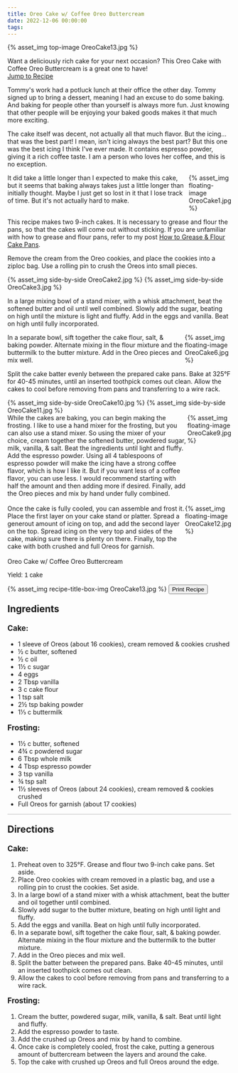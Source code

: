 ```yaml
---
title: Oreo Cake w/ Coffee Oreo Buttercream
date: 2022-12-06 00:00:00
tags:
---
```


{% asset_img top-image OreoCake13.jpg %}
<div class="post-body">
Want a deliciously rich cake for your next occasion? This Oreo Cake with Coffee Oreo Buttercream is a great one to have! 

<br>
<!--more-->

<a class="jump-to-recipe-btn" href="#recipejump"> 
    Jump to Recipe
</a>

Tommy's work had a potluck lunch at their office the other day. Tommy signed up to bring a dessert, meaning I had an excuse to do some baking. And baking for people other than yourself is always more fun. Just knowing that other people will be enjoying your baked goods makes it that much more exciting. 

The cake itself was decent, not actually all that much flavor. But the icing... that was the best part! I mean, isn't icing always the best part? But this one was the best icing I think I've ever made. It contains espresso powder, giving it a rich coffee taste. I am a person who loves her coffee, and this is no exception. 

<div style="display:flex;">
It did take a little longer than I expected to make this cake, but it seems that baking always takes just a little longer than initially thought. Maybe I just get so lost in it that I lose track of time. 
But it's not actually hard to make. 
<div>
    {% asset_img floating-image OreoCake1.jpg %}
</div>
</div>

This recipe makes two 9-inch cakes. It is necessary to grease and flour the pans, so that the cakes will come out without sticking. If you are unfamiliar with how to grease and flour pans, refer to my post <a href="/2022/07/04/GreaseFlourPans/">How to Grease & Flour Cake Pans</a>.

Remove the cream from the Oreo cookies, and place the cookies into a ziploc bag. Use a rolling pin to crush the Oreos into small pieces. 

<div style="display:flex;">
    {% asset_img side-by-side OreoCake2.jpg %}
    {% asset_img side-by-side OreoCake3.jpg %}
</div>

In a large mixing bowl of a stand mixer, with a whisk attachment, beat the softened butter and oil until well combined. Slowly add the sugar, beating on high until the mixture is light and fluffy. Add in the eggs and vanilla. Beat on high until fully incorporated. 

<div style="display:flex;">
In a separate bowl, sift together the cake flour, salt, & baking powder. Alternate mixing in the flour mixture and the buttermilk to the butter mixture. Add in the Oreo pieces and mix well. 
<div>
    {% asset_img floating-image OreoCake6.jpg %}
</div>
</div>

Split the cake batter evenly between the prepared cake pans. Bake at 325°F for 40-45 minutes, until an inserted toothpick comes out clean. Allow the cakes to cool before removing from pans and transferring to a wire rack.
<div style="display:flex;">
    {% asset_img side-by-side OreoCake10.jpg %}
    {% asset_img side-by-side OreoCake11.jpg %}
</div>

<div style="display:flex;">
While the cakes are baking, you can begin making the frosting. I like to use a hand mixer for the frosting, but you can also use a stand mixer. So using the mixer of your choice, cream together the softened butter, powdered sugar, milk, vanilla, & salt. Beat the ingredients until light and fluffy. Add the espresso powder. Using all 4 tablespoons of espresso powder will make the icing have a strong coffee flavor, which is how I like it. But if you want less of a coffee flavor, you can use less. I would recommend starting with half the amount and then adding more if desired. Finally, add the Oreo pieces and mix by hand under fully combined. 
<div>
    {% asset_img floating-image OreoCake9.jpg %}
</div>
</div>

<br>
<div style="display:flex;">
Once the cake is fully cooled, you can assemble and frost it. Place the first layer on your cake stand or platter. Spread a generout amount of icing on top, and add the second layer on the top. Spread icing on the very top and sides of the cake, making sure there is plenty on there. Finally, top the cake with both crushed and full Oreos for garnish. 
<div>
    {% asset_img floating-image OreoCake12.jpg %}
</div>
</div>

<br>
</div>

<div id="recipejump"></div>
<div id="recipe">
    <div class="recipe-box">
        <div class="recipe-title-box">
            <div>
                <div class="recipe-title-box-title">
                    <div class="recipe-title-box-header">Oreo Cake w/ Coffee Oreo Buttercream</div>
                </div>
                <p class="recipe-title-box-title" style="font-family: Arial;">Yield: 1 cake</p>
            </div>
            {% asset_img recipe-title-box-img OreoCake13.jpg %}
            <button class="print-recipe"
                    type="button"
                    onclick="printDIV('recipe')" >
                Print Recipe
            </button>
        </div>
        <p style="font-size:150%;"><b>Ingredients</b></p>
<p style="font-size:120%;"><b>Cake:</b></p>
        <ul class="post-body">
            <li>1 sleeve of Oreos (about 16 cookies), cream removed & cookies crushed</li>
            <li>½ c butter, softened</li>
            <li>½ c oil</li>
            <li>1½ c sugar</li>
            <li>4 eggs</li>
            <li>2 Tbsp vanilla</li>
            <li>3 c cake flour</li>
            <li>1 tsp salt</li>
            <li>2½ tsp baking powder</li>
            <li>1⅓ c buttermilk</li>
        </ul> 
        <p style="font-size:120%;"><b>Frosting:</b></p>
        <ul class="post-body">
            <li>1½ c butter, softened</li>
            <li>4¾ c powdered sugar</li>
            <li>6 Tbsp whole milk</li>
            <li>4 Tbsp espresso powder</li>
            <li>3 tsp vanilla</li>
            <li>¾ tsp salt</li>
            <li>1½ sleeves of Oreos (about 24 cookies), cream removed & cookies crushed</li>
            <li>Full Oreos for garnish (about 17 cookies)
        </ul>
        <hr style="height:1px;background-color:rgb(189, 189, 189) ">
        <p style="font-size:150%;"><b>Directions</b></p>
        <p style="font-size:120%;"><b>Cake:</b></p>
        <ol class="post-body">
            <li>Preheat oven to 325°F. Grease and flour two 9-inch cake pans. Set aside.</li>
            <li>Place Oreo cookies with cream removed in a plastic bag, and use a rolling pin to crust the cookies. Set aside.</li>
            <li>In a large bowl of a stand mixer with a whisk attachment, beat the butter and oil together until combined.</li>
            <li>Slowly add sugar to the butter mixture, beating on high until light and fluffy.</li>
            <li>Add the eggs and vanilla. Beat on high until fully incorporated.</li>
            <li>In a separate bowl, sift together the cake flour, salt, & baking powder. Alternate mixing in the flour mixture and the buttermilk to the butter mixture.</li>
            <li>Add in the Oreo pieces and mix well.</li>
            <li>Split the batter between the prepared pans. Bake 40-45 minutes, until an inserted toothpick comes out clean.</li>
            <li>Allow the cakes to cool before removing from pans and transferring to a wire rack.</li>
        </ol> 
        <p style="font-size:120%;"><b>Frosting:</b></p>
        <ol class="post-body">
            <li>Cream the butter, powdered sugar, milk, vanilla, & salt. Beat until light and fluffy.</li>
            <li>Add the espresso powder to taste.</li>
            <li>Add the crushed up Oreos and mix by hand to combine.</li>
            <li>Once cake is completely cooled, frost the cake, putting a generous amount of buttercream between the layers and around the cake.</li>
            <li>Top the cake with crushed up Oreos and full Oreos around the edge.</li>
        </ol>
    </div>
</div>

<br>
